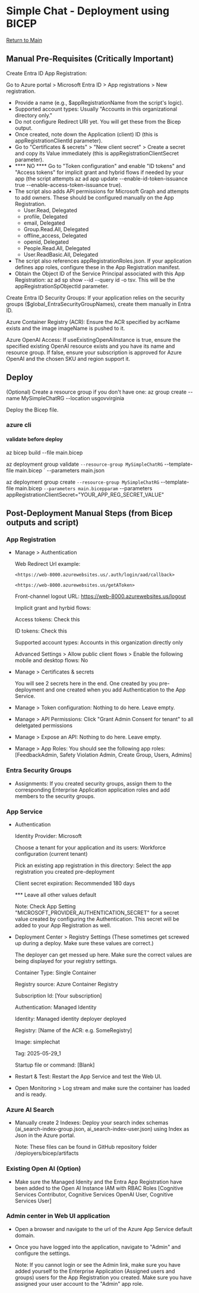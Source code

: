 # Simple Chat - Deployment using BICEP

[Return to Main](../README.md)

## Manual Pre-Requisites (Critically Important)

Create Entra ID App Registration:

Go to Azure portal > Microsoft Entra ID > App registrations > New registration.

- Provide a name (e.g., $appRegistrationName from the script's logic).
- Supported account types: Usually "Accounts in this organizational directory only."
- Do not configure Redirect URI yet. You will get these from the Bicep output.
- Once created, note down the Application (client) ID (this is appRegistrationClientId parameter).
- Go to "Certificates & secrets" > "New client secret" > Create a secret and copy its Value immediately (this is appRegistrationClientSecret parameter).
- **** NO **** Go to "Token configuration" and enable "ID tokens" and "Access tokens" for implicit grant and hybrid flows if needed by your app (the script attempts az ad app update --enable-id-token-issuance true --enable-access-token-issuance true).
- The script also adds API permissions for Microsoft Graph and attempts to add owners. These should be configured manually on the App Registration.
  - User.Read, Delegated
  - profile, Delegated
  - email, Delegated
  - Group.Read.All, Delegated
  - offline_access, Delegated
  - openid, Delegated
  - People.Read.All, Delegated
  - User.ReadBasic.All, Delegated
- The script also references appRegistrationRoles.json. If your application defines app roles, configure these in the App Registration manifest.
- Obtain the Object ID of the Service Principal associated with this App Registration: az ad sp show --id <Your-App-Registration-Client-ID> --query id -o tsv. This will be the appRegistrationSpObjectId parameter.

Create Entra ID Security Groups: If your application relies on the security groups ($global_EntraSecurityGroupNames), create them manually in Entra ID.

Azure Container Registry (ACR): Ensure the ACR specified by acrName exists and the image imageName is pushed to it.

Azure OpenAI Access: If useExistingOpenAiInstance is true, ensure the specified existing OpenAI resource exists and you have its name and resource group. If false, ensure your subscription is approved for Azure OpenAI and the chosen SKU and region support it.

## Deploy

(Optional) Create a resource group if you don't have one: az group create --name MySimpleChatRG --location usgovvirginia

Deploy the Bicep file.

### azure cli

#### validate before deploy

az bicep build --file main.bicep

az deployment group validate `
--resource-group MySimpleChatRG `
--template-file main.bicep `
--parameters main.json

az deployment group create `
--resource-group MySimpleChatRG `
--template-file main.bicep `
--parameters main.bicepparam `
--parameters appRegistrationClientSecret="YOUR_APP_REG_SECRET_VALUE"

## Post-Deployment Manual Steps (from Bicep outputs and script)

### App Registration

- Manage > Authentication

    Web Redirect Url example:

      <https://web-8000.azurewebsites.us/.auth/login/aad/callback>

      <https://web-8000.azurewebsites.us/getAToken>

    Front-channel logout URL: <https://web-8000.azurewebsites.us/logout>

    Implicit grant and hyrbid flows:

    Access tokens: Check this

    ID tokens: Check this

    Supported account types: Accounts in this organization directly only

    Advanced Settings > Allow public client flows > Enable the following mobile and desktop flows: No

- Manage > Certificates & secrets
  
  You will see 2 secrets here in the end. One created by you pre-deployment and one created when you add Authentication to the App Service.

- Manage > Token configuration: Nothing to do here. Leave empty.

- Manage > API Permissions: Click "Grant Admin Consent for tenant" to all deletgated permissions

- Manage > Expose an API: Nothing to do here. Leave empty.

- Manage > App Roles: You should see the following app roles: [FeedbackAdmin, Safety Violation Admin, Create Group, Users, Admins]

### Entra Security Groups

- Assignments: If you created security groups, assign them to the corresponding Enterprise Application application roles and add members to the security groups.

### App Service

- Authentication
  
  Identity Provider: Microsoft

  Choose a tenant for your application and its users: Workforce configuration (current tenant)

  Pick an existing app registration in this directory: Select the app registration you created pre-deployment

  Client secret expiration: Recommended 180 days

  *** Leave all other values default

  Note: Check App Setting "MICROSOFT_PROVIDER_AUTHENTICATION_SECRET" for a secret value created by configuring the Authentication. This secret will be added to your App Registration as well.

- Deployment Center > Registry Settings (These sometimes get screwed up during a deploy. Make sure these values are correct.)

  The deployer can get messed up here. Make sure the correct values are being displayed for your registry settings.

  Container Type: Single Container

  Registry source: Azure Container Registry

  Subscription Id: [Your subscription]

  Authentication: Managed Identity

  Identity: Managed identity deployer deployed

  Registry: [Name of the ACR: e.g. SomeRegistry]

  Image: simplechat

  Tag: 2025-05-29_1

  Startup file or command: [Blank]

- Restart & Test: Restart the App Service and test the Web UI.

- Open Monitoring > Log stream and make sure the container has loaded and is ready.

### Azure AI Search

- Manually create 2 Indexes: Deploy your search index schemas (ai_search-index-group.json, ai_search-index-user.json) using Index as Json in the Azure portal.

  Note: These files can be found in GitHub repository folder /deployers/bicep/artifacts

### Existing Open AI (Option)

- Make sure the Managed Idenity and the Entra App Registration have been added to the Open AI Instance IAM with RBAC Roles [Cognitive Services Contributor, Cognitive Services OpenAI User, Cognitive Services User]

### Admin center in Web UI application

- Open a browser and navigate to the url of the Azure App Service default domain.

- Once you have logged into the application, navigate to "Admin" and configure the settings.

  Note: If you cannot login or see the Admin link, make sure you have added yourself to the Enterprise Application (Assigned users and groups) users for the App Registration you created. Make sure you have assigned your user account to the "Admin" app role.
